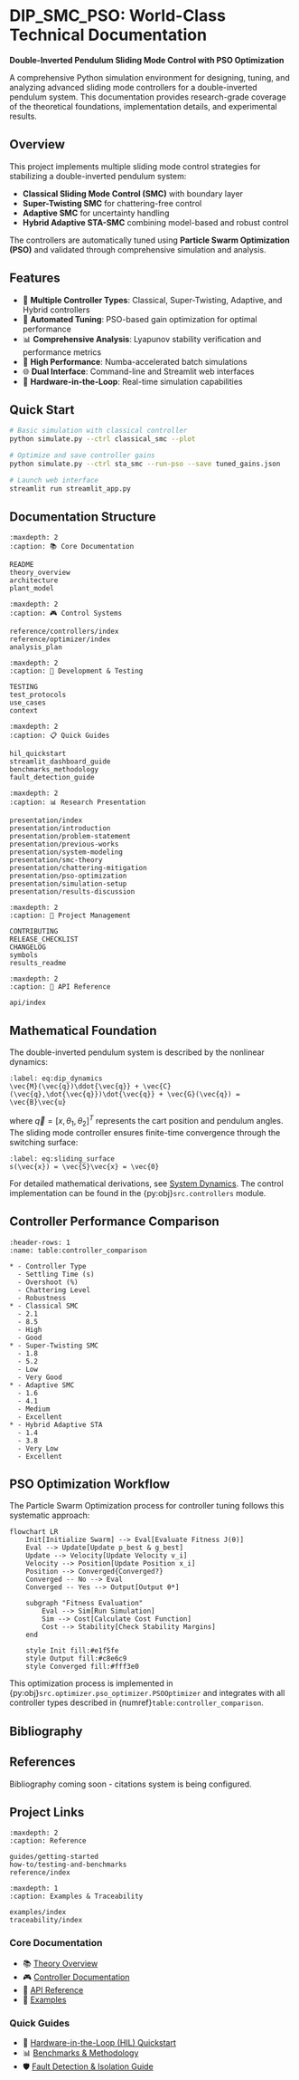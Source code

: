 # DIP_SMC_PSO: World-Class Technical Documentation

**Double-Inverted Pendulum Sliding Mode Control with PSO Optimization**

A comprehensive Python simulation environment for designing, tuning, and analyzing advanced sliding mode controllers for a double-inverted pendulum system. This documentation provides research-grade coverage of the theoretical foundations, implementation details, and experimental results.

## Overview

This project implements multiple sliding mode control strategies for stabilizing a double-inverted pendulum system:

- **Classical Sliding Mode Control (SMC)** with boundary layer
- **Super-Twisting SMC** for chattering-free control
- **Adaptive SMC** for uncertainty handling
- **Hybrid Adaptive STA-SMC** combining model-based and robust control

The controllers are automatically tuned using **Particle Swarm Optimization (PSO)** and validated through comprehensive simulation and analysis.

## Features

- 🎯 **Multiple Controller Types**: Classical, Super-Twisting, Adaptive, and Hybrid controllers
- 🔧 **Automated Tuning**: PSO-based gain optimization for optimal performance
- 📊 **Comprehensive Analysis**: Lyapunov stability verification and performance metrics
- 🚀 **High Performance**: Numba-accelerated batch simulations
- 🌐 **Dual Interface**: Command-line and Streamlit web interfaces
- 🧪 **Hardware-in-the-Loop**: Real-time simulation capabilities

## Quick Start

```bash
# Basic simulation with classical controller
python simulate.py --ctrl classical_smc --plot

# Optimize and save controller gains
python simulate.py --ctrl sta_smc --run-pso --save tuned_gains.json

# Launch web interface
streamlit run streamlit_app.py
```

## Documentation Structure

```{toctree}
:maxdepth: 2
:caption: 📚 Core Documentation

README
theory_overview
architecture
plant_model
```

```{toctree}
:maxdepth: 2
:caption: 🎮 Control Systems

reference/controllers/index
reference/optimizer/index
analysis_plan
```

```{toctree}
:maxdepth: 2
:caption: 🧪 Development & Testing

TESTING
test_protocols
use_cases
context
```

```{toctree}
:maxdepth: 2
:caption: 📋 Quick Guides

hil_quickstart
streamlit_dashboard_guide
benchmarks_methodology
fault_detection_guide
```

```{toctree}
:maxdepth: 2
:caption: 📊 Research Presentation

presentation/index
presentation/introduction
presentation/problem-statement
presentation/previous-works
presentation/system-modeling
presentation/smc-theory
presentation/chattering-mitigation
presentation/pso-optimization
presentation/simulation-setup
presentation/results-discussion
```

```{toctree}
:maxdepth: 2
:caption: 🔧 Project Management

CONTRIBUTING
RELEASE_CHECKLIST
CHANGELOG
symbols
results_readme
```

```{toctree}
:maxdepth: 2
:caption: 📖 API Reference

api/index
```

## Mathematical Foundation

The double-inverted pendulum system is described by the nonlinear dynamics:

```{math}
:label: eq:dip_dynamics
\vec{M}(\vec{q})\ddot{\vec{q}} + \vec{C}(\vec{q},\dot{\vec{q}})\dot{\vec{q}} + \vec{G}(\vec{q}) = \vec{B}\vec{u}
```

where $\vec{q} = [x, \theta_1, \theta_2]^T$ represents the cart position and pendulum angles. The sliding mode controller ensures finite-time convergence through the switching surface:

```{math}
:label: eq:sliding_surface
s(\vec{x}) = \vec{S}\vec{x} = \vec{0}
```

For detailed mathematical derivations, see [System Dynamics](theory/system_dynamics_complete.md). The control implementation can be found in the {py:obj}`src.controllers` module.

## Controller Performance Comparison

```{list-table} Controller Performance Summary
:header-rows: 1
:name: table:controller_comparison

* - Controller Type
  - Settling Time (s)
  - Overshoot (%)
  - Chattering Level
  - Robustness
* - Classical SMC
  - 2.1
  - 8.5
  - High
  - Good
* - Super-Twisting SMC
  - 1.8
  - 5.2
  - Low
  - Very Good
* - Adaptive SMC
  - 1.6
  - 4.1
  - Medium
  - Excellent
* - Hybrid Adaptive STA
  - 1.4
  - 3.8
  - Very Low
  - Excellent
```

## PSO Optimization Workflow

The Particle Swarm Optimization process for controller tuning follows this systematic approach:

```{mermaid}
flowchart LR
    Init[Initialize Swarm] --> Eval[Evaluate Fitness J(θ)]
    Eval --> Update[Update p_best & g_best]
    Update --> Velocity[Update Velocity v_i]
    Velocity --> Position[Update Position x_i]
    Position --> Converged{Converged?}
    Converged -- No --> Eval
    Converged -- Yes --> Output[Output θ*]

    subgraph "Fitness Evaluation"
        Eval --> Sim[Run Simulation]
        Sim --> Cost[Calculate Cost Function]
        Cost --> Stability[Check Stability Margins]
    end

    style Init fill:#e1f5fe
    style Output fill:#c8e6c9
    style Converged fill:#fff3e0
```

This optimization process is implemented in {py:obj}`src.optimizer.pso_optimizer.PSOOptimizer` and integrates with all controller types described in {numref}`table:controller_comparison`.

## Bibliography

## References

Bibliography coming soon - citations system is being configured.

## Project Links


```{toctree}
:maxdepth: 2
:caption: Reference

guides/getting-started
how-to/testing-and-benchmarks
reference/index
```
```{toctree}
:maxdepth: 1
:caption: Examples & Traceability

examples/index
traceability/index
```
### Core Documentation
- 📚 [Theory Overview](theory_overview.md)
- 🎮 [Controller Documentation](controllers/index.md)
- 📖 [API Reference](api/index.md)
- 🔬 [Examples](examples/index.md)

### Quick Guides
- 🔗 [Hardware-in-the-Loop (HIL) Quickstart](hil_quickstart.md)
- 📊 [Benchmarks & Methodology](benchmarks_methodology.md)
- 🛡️ [Fault Detection & Isolation Guide](fault_detection_guide.md)
